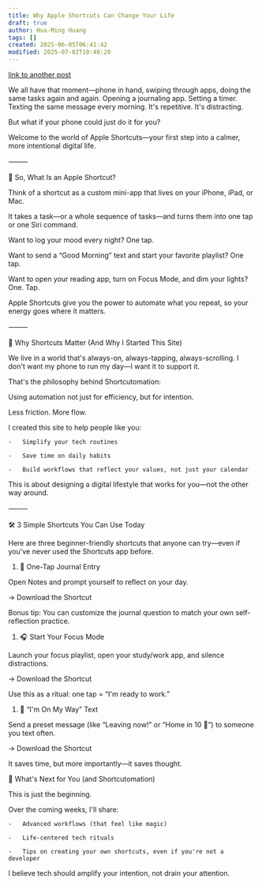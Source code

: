 ```yaml
---
title: Why Apple Shortcuts Can Change Your Life
draft: true
author: Hua-Ming Huang
tags: []
created: 2025-06-05T06:41:42
modified: 2025-07-02T10:40:20
---
```


<!-- TODO -->

[link to another post](./getting-started.md)

We all have that moment—phone in hand, swiping through apps, doing the same tasks again and again. Opening a journaling app. Setting a timer. Texting the same message every morning. It's repetitive. It's distracting.

But what if your phone could just do it for you?

Welcome to the world of Apple Shortcuts—your first step into a calmer, more intentional digital life.

⸻

🍎 So, What Is an Apple Shortcut?

Think of a shortcut as a custom mini-app that lives on your iPhone, iPad, or Mac.

It takes a task—or a whole sequence of tasks—and turns them into one tap or one Siri command.

Want to log your mood every night? One tap.

Want to send a “Good Morning” text and start your favorite playlist? One tap.

Want to open your reading app, turn on Focus Mode, and dim your lights? One. Tap.

Apple Shortcuts give you the power to automate what you repeat, so your energy goes where it matters.

⸻

🧠 Why Shortcuts Matter (And Why I Started This Site)

We live in a world that's always-on, always-tapping, always-scrolling. I don't want my phone to run my day—I want it to support it.

That's the philosophy behind Shortcutomation:

Using automation not just for efficiency, but for intention.

Less friction. More flow.

I created this site to help people like you:

	-	Simplify your tech routines

	-	Save time on daily habits

	-	Build workflows that reflect your values, not just your calendar

This is about designing a digital lifestyle that works for you—not the other way around.

⸻

🛠️ 3 Simple Shortcuts You Can Use Today

Here are three beginner-friendly shortcuts that anyone can try—even if you've never used the Shortcuts app before.

1. 📓 One-Tap Journal Entry

Open Notes and prompt yourself to reflect on your day.

→ Download the Shortcut

Bonus tip: You can customize the journal question to match your own self-reflection practice.

1. 🎧 Start Your Focus Mode

Launch your focus playlist, open your study/work app, and silence distractions.

→ Download the Shortcut

Use this as a ritual: one tap = “I'm ready to work.”

1. 💬 “I'm On My Way” Text

Send a preset message (like “Leaving now!” or “Home in 10 🚗”) to someone you text often.

→ Download the Shortcut

It saves time, but more importantly—it saves thought.

👣 What's Next for You (and Shortcutomation)

This is just the beginning.

Over the coming weeks, I'll share:

	-	Advanced workflows (that feel like magic)

	-	Life-centered tech rituals

	-	Tips on creating your own shortcuts, even if you're not a developer

I believe tech should amplify your intention, not drain your attention.

